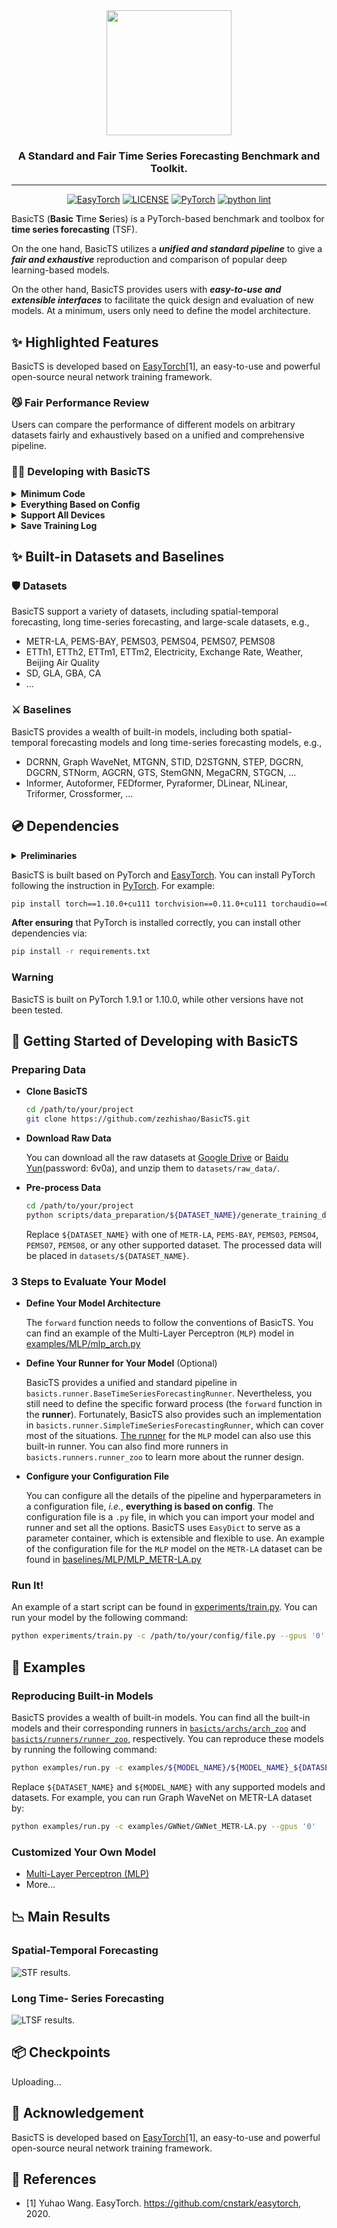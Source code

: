 <div align="center">
  <img src="assets/basicts_logo.png" height=200>
  <!-- <h1><b> BasicTS </b></h1> -->
  <!-- <h2><b> BasicTS </b></h2> -->
  <h3><b> A Standard and Fair Time Series Forecasting Benchmark and Toolkit. </b></h3>
</div>

---

<div align="center">

[![EasyTorch](https://img.shields.io/badge/Developing%20with-EasyTorch-2077ff.svg)](https://github.com/cnstark/easytorch)
[![LICENSE](https://img.shields.io/github/license/zezhishao/BasicTS.svg)](https://github.com/zezhishao/BasicTS/blob/master/LICENSE)
[![PyTorch](https://img.shields.io/badge/PyTorch-1.10.0-orange)](https://pytorch.org/)
[![python lint](https://github.com/zezhishao/BasicTS/actions/workflows/pylint.yml/badge.svg)](https://github.com/zezhishao/BasicTS/blob/master/.github/workflows/pylint.yml)

</div>

BasicTS (**Basic** **T**ime **S**eries) is a PyTorch-based benchmark and toolbox for **time series forecasting** (TSF).

On the one hand, BasicTS utilizes a ***unified and standard pipeline*** to give a ***fair and exhaustive*** reproduction and comparison of popular deep learning-based models. 

On the other hand, BasicTS provides users with ***easy-to-use and extensible interfaces*** to facilitate the quick design and evaluation of new models. At a minimum, users only need to define the model architecture.

## ✨ Highlighted Features

BasicTS is developed based on [EasyTorch](https://github.com/cnstark/easytorch)[1], an easy-to-use and powerful open-source neural network training framework.

### 😼 Fair Performance Review

Users can compare the performance of different models on arbitrary datasets fairly and exhaustively based on a unified and comprehensive pipeline.

### 👨‍💻 Developing with BasicTS


<details>
  <summary><b>Minimum Code</b></summary>
Users only need to implement key codes such as model architecture and data pre/post-processing to build their own deep learning projects.
</details>

<details>
  <summary><b>Everything Based on Config</b></summary>
Users can control all the details of the pipeline through a config file, such as the hyperparameter of dataloaders, optimization, and other tricks (*e.g.*, curriculum learning). 
</details>

<details>
  <summary><b>Support All Devices</b></summary>
BasicTS supports CPU, GPU and GPU distributed training (both single node multiple GPUs and multiple nodes) thanks to using EasyTorch as the backend. Users can use it by setting parameters without modifying any code.
</details>

<details>
  <summary><b>Save Training Log</b></summary>
Support `logging` log system and `Tensorboard`, and encapsulate it as a unified interface, users can save customized training logs by calling simple interfaces.
</details>

## ✨ Built-in Datasets and Baselines

### 🛡 Datasets

BasicTS support a variety of datasets, including spatial-temporal forecasting, long time-series forecasting, and large-scale datasets, e.g.,

- METR-LA, PEMS-BAY, PEMS03, PEMS04, PEMS07, PEMS08
- ETTh1, ETTh2, ETTm1, ETTm2, Electricity, Exchange Rate, Weather, Beijing Air Quality
- SD, GLA, GBA, CA
- ...

### ⚔️ Baselines

BasicTS provides a wealth of built-in models, including both spatial-temporal forecasting models and long time-series forecasting models, e.g.,
- DCRNN, Graph WaveNet, MTGNN, STID, D2STGNN, STEP, DGCRN, DGCRN, STNorm, AGCRN, GTS, StemGNN, MegaCRN, STGCN, ...
- Informer, Autoformer, FEDformer, Pyraformer, DLinear, NLinear, Triformer, Crossformer, ...

## 💿 Dependencies

<details>
  <summary><b>Preliminaries</b></summary>


### OS

We recommend using BasicTS on Linux systems (*e.g.* Ubuntu and CentOS). 
Other systems (*e.g.*, Windows and macOS) have not been tested.

### Python

Python >= 3.6 (recommended >= 3.9).

[Miniconda](https://docs.conda.io/en/latest/miniconda.html) or [Anaconda](https://www.anaconda.com/) are recommended to create a virtual python environment.

### Other Dependencies
</details>

BasicTS is built based on PyTorch and [EasyTorch](https://github.com/cnstark/easytorch).
You can install PyTorch following the instruction in [PyTorch](https://pytorch.org/get-started/locally/). For example:

```bash
pip install torch==1.10.0+cu111 torchvision==0.11.0+cu111 torchaudio==0.10.0 -f https://download.pytorch.org/whl/torch_stable.html
```

**After ensuring** that PyTorch is installed correctly, you can install other dependencies via:

```bash
pip install -r requirements.txt
```

### Warning

BasicTS is built on PyTorch 1.9.1 or 1.10.0, while other versions have not been tested.


## 🎯 Getting Started of Developing with BasicTS

### Preparing Data

- **Clone BasicTS**

    ```bash
    cd /path/to/your/project
    git clone https://github.com/zezhishao/BasicTS.git
    ```

- **Download Raw Data**

    You can download all the raw datasets at [Google Drive](https://drive.google.com/drive/folders/14EJVODCU48fGK0FkyeVom_9lETh80Yjp) or [Baidu Yun](https://pan.baidu.com/s/10gOPtlC9M4BEjx89VD1Vbw)(password: 6v0a), and unzip them to `datasets/raw_data/`.

- **Pre-process Data**

    ```bash
    cd /path/to/your/project
    python scripts/data_preparation/${DATASET_NAME}/generate_training_data.py
    ```

    Replace `${DATASET_NAME}` with one of `METR-LA`, `PEMS-BAY`, `PEMS03`, `PEMS04`, `PEMS07`, `PEMS08`, or any other supported dataset. The processed data will be placed in `datasets/${DATASET_NAME}`.


### 3 Steps to Evaluate Your Model

- **Define Your Model Architecture**

    The `forward` function needs to follow the conventions of BasicTS. You can find an example of the Multi-Layer Perceptron (`MLP`) model in [examples/MLP/mlp_arch.py](examples/MLP/mlp_arch.py)

- **Define Your Runner for Your Model** (Optional)

    BasicTS provides a unified and standard pipeline in `basicts.runner.BaseTimeSeriesForecastingRunner`.
    Nevertheless, you still need to define the specific forward process (the `forward` function in the **runner**).
    Fortunately, BasicTS also provides such an implementation in `basicts.runner.SimpleTimeSeriesForecastingRunner`, which can cover most of the situations.
    [The runner](examples/MLP/mlp_runner.py) for the `MLP` model can also use this built-in runner.
    You can also find more runners in `basicts.runners.runner_zoo` to learn more about the runner design.

- **Configure your Configuration File**

    You can configure all the details of the pipeline and hyperparameters in a configuration file, *i.e.*, **everything is based on config**.
    The configuration file is a `.py` file, in which you can import your model and runner and set all the options. BasicTS uses `EasyDict` to serve as a parameter container, which is extensible and flexible to use.
    An example of the configuration file for the `MLP` model on the `METR-LA` dataset can be found in [baselines/MLP/MLP_METR-LA.py](baselines/MLP/MLP_METR-LA.py)

### Run It!

An example of a start script can be found in [experiments/train.py](experiments/train.py).
You can run your model by the following command:

```bash
python experiments/train.py -c /path/to/your/config/file.py --gpus '0'
```


## 📌 Examples

### Reproducing Built-in Models

BasicTS provides a wealth of built-in models. You can find all the built-in models and their corresponding runners in [`basicts/archs/arch_zoo`](basicts/archs/arch_zoo/) and [`basicts/runners/runner_zoo`](basicts/runners/runner_zoo/), respectively. You can reproduce these models by running the following command:

```bash
python examples/run.py -c examples/${MODEL_NAME}/${MODEL_NAME}_${DATASET_NAME}.py --gpus '0'
```

Replace `${DATASET_NAME}` and `${MODEL_NAME}` with any supported models and datasets. For example, you can run Graph WaveNet on METR-LA dataset by:

```bash
python examples/run.py -c examples/GWNet/GWNet_METR-LA.py --gpus '0'
```

### Customized Your Own Model

- [Multi-Layer Perceptron (MLP)](examples/MLP)
- More...


## 📉 Main Results

### Spatial-Temporal Forecasting

![STF results.](assets/STF_results.png)

### Long Time- Series Forecasting

![LTSF results.](assets/LTSF_results.png)

## 📦 Checkpoints

Uploading...

## 🔗 Acknowledgement

BasicTS is developed based on [EasyTorch](https://github.com/cnstark/easytorch)[1], an easy-to-use and powerful open-source neural network training framework.


## 📜 References

- [1] Yuhao Wang. EasyTorch. <https://github.com/cnstark/easytorch>, 2020.
